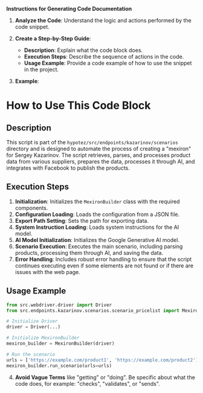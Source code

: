 **Instructions for Generating Code Documentation**

1. **Analyze the Code**: Understand the logic and actions performed by the code snippet.

2. **Create a Step-by-Step Guide**:
    - **Description**: Explain what the code block does.
    - **Execution Steps**: Describe the sequence of actions in the code.
    - **Usage Example**: Provide a code example of how to use the snippet in the project.

3. **Example**:

How to Use This Code Block
=========================================================================================

Description
-------------------------
This script is part of the `hypotez/src/endpoints/kazarinov/scenarios` directory and is designed to automate the process of creating a "mexiron" for Sergey Kazarinov. The script retrieves, parses, and processes product data from various suppliers, prepares the data, processes it through AI, and integrates with Facebook to publish the products.

Execution Steps
-------------------------
1. **Initialization**: Initializes the `MexironBuilder` class with the required components.
2. **Configuration Loading**: Loads the configuration from a JSON file.
3. **Export Path Setting**: Sets the path for exporting data.
4. **System Instruction Loading**: Loads system instructions for the AI model.
5. **AI Model Initialization**: Initializes the Google Generative AI model.
6. **Scenario Execution**: Executes the main scenario, including parsing products, processing them through AI, and saving the data.
7. **Error Handling**: Includes robust error handling to ensure that the script continues executing even if some elements are not found or if there are issues with the web page.

Usage Example
-------------------------

```python
from src.webdriver.driver import Driver
from src.endpoints.kazarinov.scenarios.scenario_pricelist import MexironBuilder

# Initialize Driver
driver = Driver(...)

# Initialize MexironBuilder
mexiron_builder = MexironBuilder(driver)

# Run the scenario
urls = ['https://example.com/product1', 'https://example.com/product2']
mexiron_builder.run_scenario(urls=urls)
```

4. **Avoid Vague Terms** like "getting" or "doing". Be specific about what the code does, for example: "checks", "validates", or "sends".